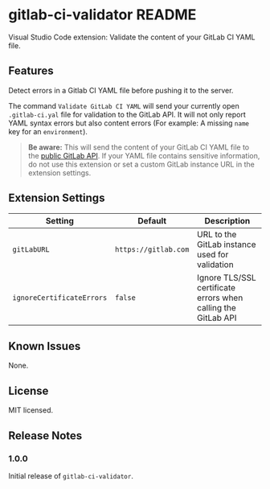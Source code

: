 # gitlab-ci-validator README

Visual Studio Code extension: Validate the content of your GitLab CI YAML file.

## Features

Detect errors in a Gitlab CI YAML file before pushing it to the server.

The command `Validate GitLab CI YAML` will send your currently open `.gitlab-ci.yal` file for validation to the GitLab API. It will not only report YAML syntax errors but also content errors (For example: A missing `name` key for an `environment`).

> **Be aware:** This will send the content of your GitLab CI YAML file to the [public GitLab API](https://docs.gitlab.com/ee/api/lint.html). If your YAML file contains sensitive information, do not use this extension or set a custom GitLab instance URL in the extension settings.

## Extension Settings

| Setting                   | Default              | Description                                                   |
|---------------------------|----------------------|---------------------------------------------------------------|
| `gitLabURL`               | `https://gitlab.com` | URL to the GitLab instance used for validation                |
| `ignoreCertificateErrors` | `false`              | Ignore TLS/SSL certificate errors when calling the GitLab API |

## Known Issues

None.

## License

MIT licensed.

## Release Notes

### 1.0.0

Initial release of `gitlab-ci-validator`.
